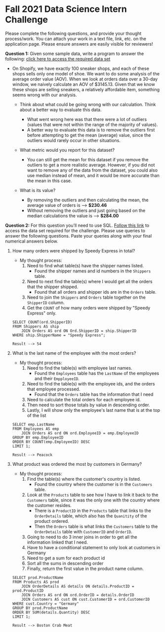 # Fall 2021 Data Science Intern Challenge 

Please complete the following questions, and provide your thought process/work. You can attach your work in a text file, link, etc. on the application page. Please ensure answers are easily visible for reviewers!


**Question 1:** Given some sample data, write a program to answer the following: [click here to access the required data set](https://docs.google.com/spreadsheets/d/16i38oonuX1y1g7C_UAmiK9GkY7cS-64DfiDMNiR41LM/edit#gid=0)

- On Shopify, we have exactly 100 sneaker shops, and each of these shops sells only one model of shoe. We want to do some analysis of the average order value (AOV). When we look at orders data over a 30-day window, we naively calculate an AOV of $3145.13. Given that we know these shops are selling sneakers, a relatively affordable item, something seems wrong with our analysis.  

    - Think about what could be going wrong with our calculation. Think about a better way to evaluate this data.  
        - What went wrong here was that there were a lot of outliers (values that were not within the range of the majority of values). 
        - A better way to evaluate this data is to remove the outliers first before attempting to get the mean (average) value, since the outliers would rarely occur in other situations.

    - What metric would you report for this dataset?
        - You can still get the mean for this dataset if you remove the outliers to get a more realistic average. However, if you did not want to remove any of the data from the dataset, you could also use median instead of mean, and it would be more accurate than the mean in this case.

    - What is its value?
        - By removing the outliers and then calculating the mean, the average value of orders is --> **$230.46**
        - Without removing the outliers and just going based on the median calculations the value is --> **$284.00**


**Question 2:** For this question you’ll need to use SQL. [Follow this link](https://www.w3schools.com/SQL/TRYSQL.ASP?FILENAME=TRYSQL_SELECT_ALL) to access the data set required for the challenge. Please use queries to answer the following questions. Paste your queries along with your final numerical answers below.

1. How many orders were shipped by Speedy Express in total?
    - My thought process:
        1. Need to find what table(s) have the shipper names listed. 
            - Found the shipper names and id numbers in the `Shippers` table.
        2. Need to next find the table(s) where I would get all the orders that the shipper shipped.
            - Found that all orders and shipper ids are in the `Orders` table.
        3. Need to join the `Shippers` and `Orders` table together on the `ShipperID` column.
        4. Get the `COUNT` of how many orders were shipped by "Speedy Express" only.
    ```
    SELECT COUNT(ord.ShipperID)
    FROM Shippers AS ship 
        JOIN Orders AS ord ON Ord.ShipperID = ship.ShipperID
    WHERE ship.ShipperName = "Speedy Express";
   
    Result --> 54
    ```

2. What is the last name of the employee with the most orders?
    - My thought process:
        1. Need to find the table(s) with employee last names.
            - Found the `Employees` table has the `LastName` of the employees and their `EmpployeeID`.
        2. Need to find the table(s) with the employee ids, and the orders that employee processed.
            - Found that the `Orders` table has the information that I need
        3. Need to calculate the total orders for each employee id.
        4. Then need to sort those totals by value in descending order.
        5. Lastly, I will show only the employee's last name that is at the top of the list
    ```
    SELECT emp.LastName
    FROM Employees AS emp
        JOIN Orders AS ord ON ord.EmployeeID = emp.EmployeeID
    GROUP BY emp.EmployeeID
    ORDER BY COUNT(emp.EmployeeID) DESC
    LIMIT 1;
    
    Result --> Peacock
    ```

3. What product was ordered the most by customers in Germany?
    - My thought process:
        1. Find the table(s) where the customer's country is listed.
            - Found the country where the customer is in the `Customers` table. 
        2. Look at the `Products` table to see how I have to link it back to the `Customers` table, since it was the only one with the country where the customer resides.
            - There is a `ProductID` in the `Products` table that links to the `OrderDetails` table, which also has the `Quanitity` of the product ordered.
            - Then the `Orders` table is what links the `Customers` table to the `OrderDetails` table with `CustomerID` and `OrderID`.
        3. Going to need to do 3 inner joins in order to get all the information linked that I need.
        4. Have to have a conditional statement to only look at customers in Germany
        5. Need to get a sum for each product id
        6. Sort all the sums in descending order
        7. Finally, return the first value in the product name column.
    ```
    SELECT prod.ProductName
    FROM Products AS prod
        JOIN OrderDetails AS details ON details.ProductID = prod.ProductID
        JOIN Orders AS ord ON ord.OrderID = details.OrderID
        JOIN Customers AS cust ON cust.CustomerID = ord.CustomerID
    WHERE cust.Country = "Germany"
    GROUP BY prod.ProductName
    ORDER BY SUM(details.Quantity) DESC
    LIMIT 1;
   
    Result --> Boston Crab Meat
    ```
